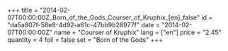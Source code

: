 +++
title = "2014-02-07T00:00:00Z_Born_of_the_Gods_Courser_of_Kruphix_[en]_false"
id = "da5a807f-58e8-4d92-a61c-47bb9b28977f"
date = "2014-02-07T00:00:00Z"
name = "Courser of Kruphix"
lang = ["en"]
price = "2.45"
quantity = 4
foil = false
set = "Born of the Gods"
+++
